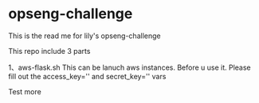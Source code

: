 # opseng-challenge
This is the read me for lily's opseng-challenge

This repo include 3 parts

1、aws-flask.sh
This can be lanuch aws instances.
Before u use it.
Please fill out the access_key='' and secret_key='' vars


Test more

